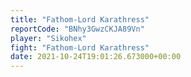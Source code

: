 ```yaml
---
title: "Fathom-Lord Karathress"
reportCode: "BNhy3GwzCKJA89Vn"
player: "Sikohex"
fight: "Fathom-Lord Karathress"
date: 2021-10-24T19:01:26.673000+00:00
---
```

